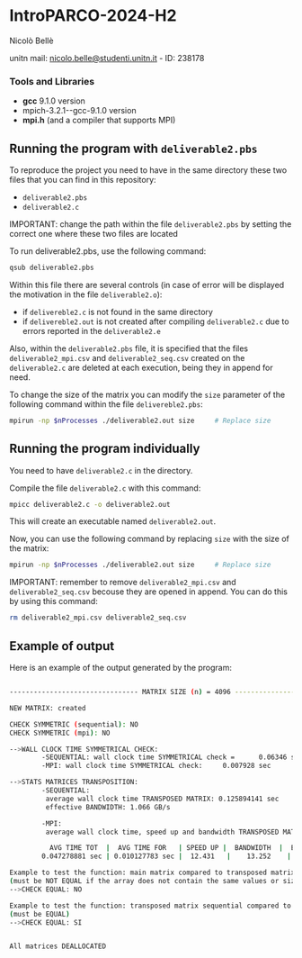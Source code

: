 # IntroPARCO-2024-H2

Nicolò Bellè

unitn mail: nicolo.belle@studenti.unitn.it - ID: 238178

### Tools and Libraries
- **gcc** 9.1.0 version
- mpich-3.2.1--gcc-9.1.0 version
- **mpi.h** (and a compiler that supports MPI)

## Running the program with ```deliverable2.pbs```
To reproduce the project you need to have in the same directory these two files that you can find in this repository:
- `deliverable2.pbs`
- `deliverable2.c`
  
IMPORTANT: change the path within the file ```deliverable2.pbs``` by setting the correct one where these two files are located

To run deliverable2.pbs, use the following command:
```bash
qsub deliverable2.pbs
```
Within this file there are several controls (in case of error will be displayed the motivation in the file ```deliverable2.o```):
- if ```delivereble2.c``` is not found in the same directory
- if ```delivereble2.out``` is not created after compiling ```deliverable2.c``` due to errors reported in the ```deliverable2.e```

Also, within the ```deliverable2.pbs``` file, it is specified that the files ```deliverable2_mpi.csv``` and ```deliverable2_seq.csv``` created on the ```deliverable2.c``` are deleted at each execution, being they in append for need.

To change the size of the matrix you can modify the ```size``` parameter of the following command within the file `delivereble2.pbs`:
```bash
mpirun -np $nProcesses ./deliverable2.out size     # Replace size
```

## Running the program individually
You need to have ```deliverable2.c``` in the directory.

Compile the file ```deliverable2.c``` with this command:
```bash
mpicc deliverable2.c -o deliverable2.out
```

This will create an executable named ```deliverable2.out```.

Now, you can use the following command by replacing ```size``` with the size of the matrix:
```bash
mpirun -np $nProcesses ./deliverable2.out size     # Replace size
```

IMPORTANT: remember to remove ```deliverable2_mpi.csv``` and ```deliverable2_seq.csv``` becouse they are opened in append.
You can do this by using this command:
```bash
rm deliverable2_mpi.csv deliverable2_seq.csv
```

## Example of output 
Here is an example of the output generated by the program:
```bash

-------------------------------- MATRIX SIZE (n) = 4096 --------------------------------

NEW MATRIX: created

CHECK SYMMETRIC (sequential): NO
CHECK SYMMETRIC (mpi): NO

-->WALL CLOCK TIME SYMMETRICAL CHECK:
        -SEQUENTIAL: wall clock time SYMMETRICAL check =      0.06346 sec
        -MPI: wall clock time SYMMETRICAL check:     0.007928 sec

-->STATS MATRICES TRANSPOSITION:
        -SEQUENTIAL:
         average wall clock time TRANSPOSED MATRIX: 0.125894141 sec
         effective BANDWIDTH: 1.066 GB/s

        -MPI:
         average wall clock time, speed up and bandwidth TRANSPOSED MATRIX:

          AVG TIME TOT  |  AVG TIME FOR   | SPEED UP |  BANDWIDTH  |  EFFICIENCY
        0.047278881 sec | 0.010127783 sec |  12.431   |    13.252    |    77.69%

Example to test the function: main matrix compared to transposed matrix
(must be NOT EQUAL if the array does not contain the same values or size != 1)
-->CHECK EQUAL: NO

Example to test the function: transposed matrix sequential compared to transposed matrix mpi
(must be EQUAL)
-->CHECK EQUAL: SI


All matrices DEALLOCATED

```
